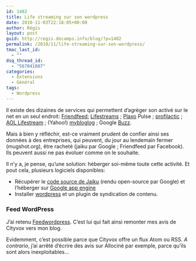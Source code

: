 ```yaml
---
id: 1482
title: Life streaming sur son wordpress
date: 2010-11-03T22:18:05+00:00
author: Régis
layout: post
guid: http://regis.decamps.info/blog/?p=1482
permalink: /2010/11/life-streaming-sur-son-wordpress/
tmac_last_id:
  - ""
dsq_thread_id:
  - "567041807"
categories:
  - Extensions
  - Général
tags:
  - Wordpress
---
```

Il existe des dizaines de services qui permettent d&rsquo;agrèger son activé sur le net en un seul endroit: [Friendfeed](http://www.friendfeed.com/); [Lifestreams](http://lifestrea.ms/) ; [Plaxo](http://www.plaxo.com/) Pulse ; [profilactic](http://www.profilactic.com/) ; [AOL Lifestream](http://lifestream.aol.com/) ; (Yahoo!) [mybloglog](http://www.mybloglog.com/) ; Google [Buzz](http://www.google.com/buzz).

Mais à bien y réfléchir, est-ce vraiment prudent de confier ainsi ses données à des entreprises, qui peuvent, du jour au lendemain fermer (mugshot.org), être racheté (jaiku par Google ; Friendfeed par Facebook). Ils peuvent aussi ne pas évoluer comme on le souhaite.

Il n&rsquo;y a, je pense, qu&rsquo;une solution: héberger soi-même toute cette activité. Et pout cela, plusieurs logiciels disponibles:

  * Récupérer le [code source de Jaiku](http://code.google.com/p/jaikuengine/) (rendu open-source par Google) et l&rsquo;héberger sur [Google app engine](code.google.com/appengine/) 
  * Installer [wordpress](http://wordpress.org/) et un plugin de syndication de contenu.

### Feed WordPress

J&rsquo;ai retenu [Feedwordpress](http://feedwordpress.radgeek.com/). C&rsquo;est lui qui fait ainsi remonter mes avis de Cityvox vers mon blog.

Evidemment, c&rsquo;est possible parce que Cityvox offre un flux Atom ou RSS. _A contrario_, j&rsquo;ai arrêté d&rsquo;écrire des avis sur Allociné par exemple, parce qu&rsquo;ils sont alors inexploitables&#8230;